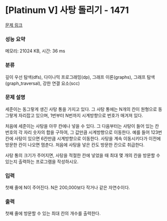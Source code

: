 # [Platinum V] 사탕 돌리기 - 1471 

[문제 링크](https://www.acmicpc.net/problem/1471) 

### 성능 요약

메모리: 21024 KB, 시간: 36 ms

### 분류

깊이 우선 탐색(dfs), 다이나믹 프로그래밍(dp), 그래프 이론(graphs), 그래프 탐색(graph_traversal), 강한 연결 요소(scc)

### 문제 설명

<p>세준이는 동그랗게 생긴 사탕 통을 가지고 있다. 그 사탕 통에는 N개의 칸이 원형으로 동그랗게 자리잡고 있으며, 1번부터 N번까지 시계방향으로 번호가 매겨져 있다.</p>

<p>처음에 세준이는 사탕을 아무 칸에나 넣을 수 있다. 그 다음부터는 사탕이 들어 있는 칸 번호의 각 자리 숫자의 합을 구하여, 그 값만큼 시계방향으로 이동한다. 예를 들어 123번 칸에 사탕이 있으면 6칸만큼 시계방향으로 이동한다. 사탕을 계속 이동시키다가 이전에 방문한 칸이 나오면 멈춘다. 처음에 사탕을 넣은 칸도 방문한 칸으로 취급한다.</p>

<p>사탕 통의 크기가 주어지면, 사탕을 적절한 칸에 넣었을 때 최대 몇 개의 칸을 방문할 수 있는지 출력하는 프로그램을 작성하시오.</p>

### 입력 

 <p>첫째 줄에 N이 주어진다. N은 200,000보다 작거나 같은 자연수이다.</p>

### 출력 

 <p>첫째 줄에 방문할 수 있는 최대 칸의 개수를 출력한다.</p>

